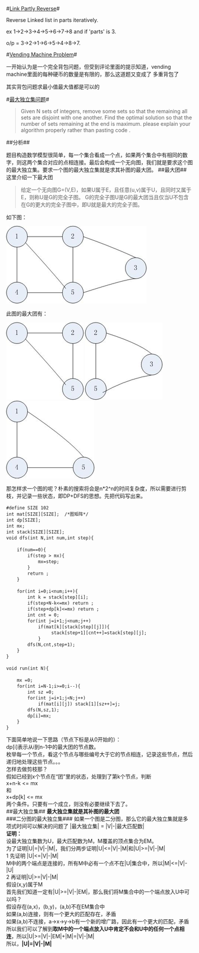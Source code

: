 #[Link Partly Reverse](http://www.careercup.com/question?id=15138683)#

Reverse Linked list in parts iteratively.

ex 1->2->3->4->5->6->7->8 and if 'parts' is 3.

o/p = 3->2->1->6->5->4->8->7.


#[Vending Machine Problem](http://www.careercup.com/question?id=15139685)#

一开始认为是一个完全背包问题，但受到评论里面的提示知道，vending machine里面的每种硬币的数量是有限的，那么这道题又变成了
多重背包了

其实背包问题求最小值最大值都是可以的

#[最大独立集问题](http://www.careercup.com/question?id=15148712)#

>Given N sets of integers, remove some sets so that the remaining all sets are disjoint with one another. Find the optimal solution so that the number of sets remaining at the end is maximum.
please explain your algorithm properly rather than pasting code .   

##分析##

题目构造数学模型很简单，每一个集合看成一个点，如果两个集合中有相同的数字，则这两个集合对应的点相连接。最后会构成一个无向图，我们就是要求这个图的最大独立集。要求一个图的最大独立集就是求其补图的最大团。
##最大团##
这里介绍一下最大团
>给定一个无向图G=(V,E)，如果U属于E，且任意(u,v)属于U，且同时又属于E，则称U是G的完全子图。
>G的完全子图U是G的最大团当且仅当U不包含在G的更大的完全子图中，即U就是最大的完全子图。

如下图：

![](./pictures/graph.jpg)

此图的最大团有：

![](.\pictures\maxclique1.jpg) ![](.\pictures\maxclique2.jpg) ![](.\pictures\maxclique3.jpg)

那怎样求一个图的呢？朴素的搜索将会是n*2^n的时间复杂度，所以需要进行剪枝，并记录一些状态，即DP+DFS的思想。先把代码写出来。

	#define SIZE 102
	int mat[SIZE][SIZE];  /*图矩阵*/
	int dp[SIZE];
	int mx;
	int stack[SIZE][SIZE];
	void dfs(int N,int num,int step){
	
		if(num==0){
			if(step > mx){
				mx=step;
			}
			return ;
		}
	
		for(int i=0;i<num;i++){
			int k = stack[step][i];
			if(step+N-k<=mx) return ;
			if(step+dp[k]<=mx) return ;
			int cnt = 0;
			for(int j=i+1;j<num;j++)
				if(mat[k][stack[step][j]]){
				     stack[step+1][cnt++]=stack[step][j];
				}
			dfs(N,cnt,step+1);
		}
	}
	
	void run(int N){
	
		mx =0;
		for(int i=N-1;i>=0;i--){
			int sz =0;
			for(int j=i+1;j<N;j++)
				if(mat[i][j]) stack[1][sz++]=j;
			dfs(N,sz,1);
			dp[i]=mx;
		}
	}
	
下面简单地说一下思路（节点下标是从0开始的）：  
dp[i]表示从i到n-1中的最大团的节点数。   
枚举每一个节点，看这个节点与哪些编号大于它的节点相连，记录这些节点，然后递归地处理这些节点。。。    
怎样去做剪枝那？    
假如已经到x个节点在“团”里的状态，处理到了第k个节点，判断   
	x+n-k <= mx   
和   
	x+dp[k] <= mx     
两个条件。只要有一个成立，则没有必要继续下去了。    
##最大独立集##
**最大独立集就是其补图的最大团**      
###二分图的最大独立集###
如果一个图是二分图，那么它的最大独立集就是多项式时间可以解决的问题了 |最大独立集| = |V|-|最大匹配数|    
**证明：**   
设最大独立集数为U，最大匹配数为M，M覆盖的顶点集合为EM。    
为了证明|U|=|V|-|M|，我们分两步证明|U|<=|V|-|M|和|U|>=|V|-|M|   
1 先证明 |U|<=|V|-|M|     
M中的两个端点是连接的，所有M中必有一个点不在|U|集合中，所以|M|<=|V|-|U|    
2 再证明|U|>=|V|-|M|    
假设(x,y)属于M     
首先我们知道一定有|U|>=|V|-|EM|，那么我们将M集合中的一个端点放入U中可以吗？    
假设存在(a,x)，(b,y)，(a,b)不在EM集合中    
如果(a,b)连接，则有一个更大的匹配存在，矛盾     
如果(a,b)不连接，a->x->y->b有一个新的增广路，因此有一个更大的匹配，矛盾    
所以我们可以了解到**取M中的一个端点放入U中肯定不会和U中的任何一个点相连**，所以|U|>=|V|-|EM|+|M|=|V|-|M|    
所以，**|U|=|V|-|M|**    